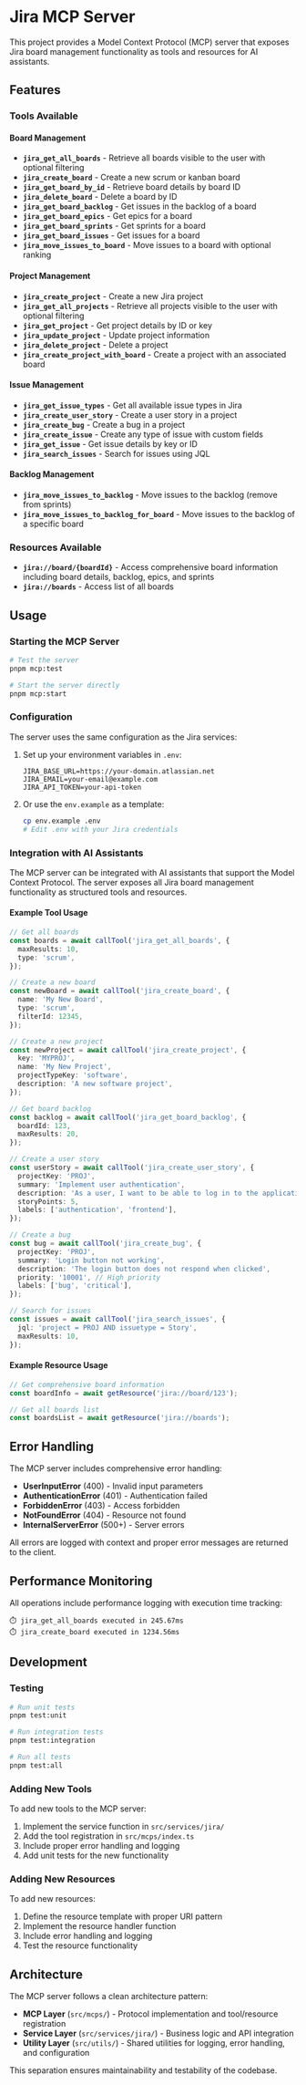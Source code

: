 # Jira MCP Server

This project provides a Model Context Protocol (MCP) server that exposes Jira board management functionality as tools and resources for AI assistants.

## Features

### Tools Available

#### Board Management

- **`jira_get_all_boards`** - Retrieve all boards visible to the user with optional filtering
- **`jira_create_board`** - Create a new scrum or kanban board
- **`jira_get_board_by_id`** - Retrieve board details by board ID
- **`jira_delete_board`** - Delete a board by ID
- **`jira_get_board_backlog`** - Get issues in the backlog of a board
- **`jira_get_board_epics`** - Get epics for a board
- **`jira_get_board_sprints`** - Get sprints for a board
- **`jira_get_board_issues`** - Get issues for a board
- **`jira_move_issues_to_board`** - Move issues to a board with optional ranking

#### Project Management

- **`jira_create_project`** - Create a new Jira project
- **`jira_get_all_projects`** - Retrieve all projects visible to the user with optional filtering
- **`jira_get_project`** - Get project details by ID or key
- **`jira_update_project`** - Update project information
- **`jira_delete_project`** - Delete a project
- **`jira_create_project_with_board`** - Create a project with an associated board

#### Issue Management

- **`jira_get_issue_types`** - Get all available issue types in Jira
- **`jira_create_user_story`** - Create a user story in a project
- **`jira_create_bug`** - Create a bug in a project
- **`jira_create_issue`** - Create any type of issue with custom fields
- **`jira_get_issue`** - Get issue details by key or ID
- **`jira_search_issues`** - Search for issues using JQL

#### Backlog Management

- **`jira_move_issues_to_backlog`** - Move issues to the backlog (remove from sprints)
- **`jira_move_issues_to_backlog_for_board`** - Move issues to the backlog of a specific board

### Resources Available

- **`jira://board/{boardId}`** - Access comprehensive board information including board details, backlog, epics, and sprints
- **`jira://boards`** - Access list of all boards

## Usage

### Starting the MCP Server

```bash
# Test the server
pnpm mcp:test

# Start the server directly
pnpm mcp:start
```

### Configuration

The server uses the same configuration as the Jira services:

1. Set up your environment variables in `.env`:

   ```
   JIRA_BASE_URL=https://your-domain.atlassian.net
   JIRA_EMAIL=your-email@example.com
   JIRA_API_TOKEN=your-api-token
   ```

2. Or use the `env.example` as a template:
   ```bash
   cp env.example .env
   # Edit .env with your Jira credentials
   ```

### Integration with AI Assistants

The MCP server can be integrated with AI assistants that support the Model Context Protocol. The server exposes all Jira board management functionality as structured tools and resources.

#### Example Tool Usage

```typescript
// Get all boards
const boards = await callTool('jira_get_all_boards', {
  maxResults: 10,
  type: 'scrum',
});

// Create a new board
const newBoard = await callTool('jira_create_board', {
  name: 'My New Board',
  type: 'scrum',
  filterId: 12345,
});

// Create a new project
const newProject = await callTool('jira_create_project', {
  key: 'MYPROJ',
  name: 'My New Project',
  projectTypeKey: 'software',
  description: 'A new software project',
});

// Get board backlog
const backlog = await callTool('jira_get_board_backlog', {
  boardId: 123,
  maxResults: 20,
});

// Create a user story
const userStory = await callTool('jira_create_user_story', {
  projectKey: 'PROJ',
  summary: 'Implement user authentication',
  description: 'As a user, I want to be able to log in to the application',
  storyPoints: 5,
  labels: ['authentication', 'frontend'],
});

// Create a bug
const bug = await callTool('jira_create_bug', {
  projectKey: 'PROJ',
  summary: 'Login button not working',
  description: 'The login button does not respond when clicked',
  priority: '10001', // High priority
  labels: ['bug', 'critical'],
});

// Search for issues
const issues = await callTool('jira_search_issues', {
  jql: 'project = PROJ AND issuetype = Story',
  maxResults: 10,
});
```

#### Example Resource Usage

```typescript
// Get comprehensive board information
const boardInfo = await getResource('jira://board/123');

// Get all boards list
const boardsList = await getResource('jira://boards');
```

## Error Handling

The MCP server includes comprehensive error handling:

- **UserInputError** (400) - Invalid input parameters
- **AuthenticationError** (401) - Authentication failed
- **ForbiddenError** (403) - Access forbidden
- **NotFoundError** (404) - Resource not found
- **InternalServerError** (500+) - Server errors

All errors are logged with context and proper error messages are returned to the client.

## Performance Monitoring

All operations include performance logging with execution time tracking:

```
⏱️ jira_get_all_boards executed in 245.67ms
⏱️ jira_create_board executed in 1234.56ms
```

## Development

### Testing

```bash
# Run unit tests
pnpm test:unit

# Run integration tests
pnpm test:integration

# Run all tests
pnpm test:all
```

### Adding New Tools

To add new tools to the MCP server:

1. Implement the service function in `src/services/jira/`
2. Add the tool registration in `src/mcps/index.ts`
3. Include proper error handling and logging
4. Add unit tests for the new functionality

### Adding New Resources

To add new resources:

1. Define the resource template with proper URI pattern
2. Implement the resource handler function
3. Include error handling and logging
4. Test the resource functionality

## Architecture

The MCP server follows a clean architecture pattern:

- **MCP Layer** (`src/mcps/`) - Protocol implementation and tool/resource registration
- **Service Layer** (`src/services/jira/`) - Business logic and API integration
- **Utility Layer** (`src/utils/`) - Shared utilities for logging, error handling, and configuration

This separation ensures maintainability and testability of the codebase.
